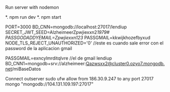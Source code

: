 Run server with nodemon

*. npm run dev
*. npm start

PORT=3000
BD_CNN=mongodb://localhost:27017/lendiup
SECRET_JWT_SEED=AlzheimeerZpwjiexxn2*1979#
PASSGODADDYEMAIL=Zpwjiexxn123*
PASSGMAIL=kkwijkhozefbyxud
NODE_TLS_REJECT_UNAUTHORIZED='0'            //este es cuando sale error con el password de la aplicacion gmail

PASSGMAIL=exncylmrditqlvre                 //el de gmail lendiup
BD_CNN1=mongodb+srv://alzheimeer:Qazwsxx2@cluster0.ozyo7.mongodb.net/miBaseDatos

Connect outserver
sudo ufw allow from 186.30.9.247 to any port 27017
mongo "mongodb://104.131.109.197:27017"
